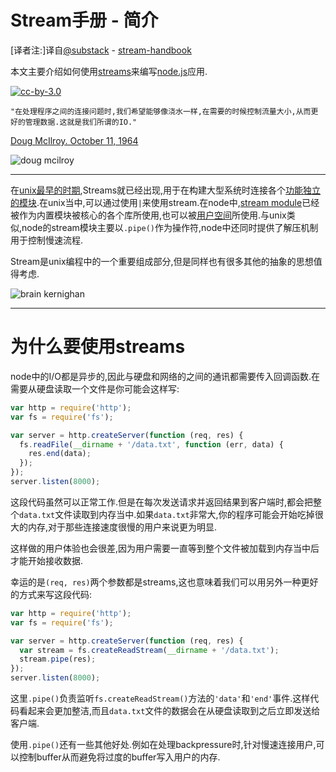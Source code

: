 # Stream手册 - 简介

[译者注:]译自[@substack](https://github.com/substack) - [stream-handbook](https://github.com/substack/stream-handbook)

本文主要介绍如何使用[streams](http://nodejs.org/docs/latest/api/stream.html)来编写[node.js](http://nodejs.org/)应用.

[![cc-by-3.0](http://i.creativecommons.org/l/by/3.0/80x15.png)](http://creativecommons.org/licenses/by/3.0/)

```
"在处理程序之间的连接问题时,我们希望能够像浇水一样,在需要的时候控制流量大小,从而更好的管理数据.这就是我们所谓的IO."
```

[Doug McIlroy. October 11, 1964](http://cm.bell-labs.com/who/dmr/mdmpipe.html)

![doug mcilroy](http://substack.net/images/mcilroy.png)

***

在[unix最早的时期](http://www.youtube.com/watch?v=tc4ROCJYbm0),Streams就已经出现,用于在构建大型系统时连接各个[功能独立的模块](http://www.faqs.org/docs/artu/ch01s06.html).在unix当中,可以通过使用`|`来使用stream.在node中,[stream module](http://nodejs.org/docs/latest/api/stream.html)已经被作为内置模块被核心的各个库所使用,也可以被[用户空间](http://en.wikipedia.org/wiki/Kernel_space#KERNEL)所使用.与unix类似,node的stream模块主要以`.pipe()`作为操作符,node中还同时提供了解压机制用于控制慢速流程.

Stream是unix编程中的一个重要组成部分,但是同样也有很多其他的抽象的思想值得考虑.

![brain kernighan](http://substack.net/images/kernighan.png)

***

# 为什么要使用streams

node中的I/O都是异步的,因此与硬盘和网络的之间的通讯都需要传入回调函数.在需要从硬盘读取一个文件是你可能会这样写:

```js
var http = require('http');
var fs = require('fs');

var server = http.createServer(function (req, res) {
  fs.readFile(__dirname + '/data.txt', function (err, data) {
    res.end(data);
  });
});
server.listen(8000);
```

这段代码虽然可以正常工作.但是在每次发送请求并返回结果到客户端时,都会把整个`data.txt`文件读取到内存当中.如果`data.txt`非常大,你的程序可能会开始吃掉很大的内存,对于那些连接速度很慢的用户来说更为明显.

这样做的用户体验也会很差,因为用户需要一直等到整个文件被加载到内存当中后才能开始接收数据.

幸运的是`(req, res)`两个参数都是streams,这也意味着我们可以用另外一种更好的方式来写这段代码:

``` js
var http = require('http');
var fs = require('fs');

var server = http.createServer(function (req, res) {
  var stream = fs.createReadStream(__dirname + '/data.txt');
  stream.pipe(res);
});
server.listen(8000);
```

这里`.pipe()`负责监听`fs.createReadStream()`方法的`'data'`和`'end'`事件.这样代码看起来会更加整洁,而且`data.txt`文件的数据会在从硬盘读取到之后立即发送给客户端.

使用`.pipe()`还有一些其他好处.例如在处理backpressure时,针对慢速连接用户,可以控制buffer从而避免将过度的buffer写入用户的内存.


